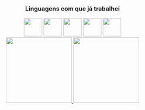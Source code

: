 <div align="center"> 
<h3>Linguagens com que já trabalhei</h3>
<img width="50" height="50" src="https://cdn.jsdelivr.net/gh/devicons/devicon/icons/php/php-original.svg"/>
<img width="50" height="50" src="https://cdn.jsdelivr.net/gh/devicons/devicon/icons/vuejs/vuejs-original.svg"/>
<img width="50" height="50" src="https://cdn.jsdelivr.net/gh/devicons/devicon/icons/mysql/mysql-original.svg"/>
<img width="50" height="50" src="https://cdn.jsdelivr.net/gh/devicons/devicon/icons/jquery/jquery-original.svg"/>
<img width="50" height="50" src="https://cdn.jsdelivr.net/gh/devicons/devicon/icons/javascript/javascript-original.svg" />
</div>

<div align="center">
  <a href="https://github.com/nataniohan">
  <img height="180em" src="https://github-readme-stats.vercel.app/api?username=fghinkel&show_icons=true&theme=dark&include_all_commits=true&count_private=true"/>
  <img height="180em" src="https://github-readme-stats.vercel.app/api/top-langs/?username=fghinkel&layout=compact&langs_count=7&theme=dark"/>
</div>
<!--
**fghinkel/fghinkel** is a ✨ _special_ ✨ repository because its `README.md` (this file) appears on your GitHub profile.

Here are some ideas to get you started:

- 🔭 I’m currently working on ...
- 🌱 I’m currently learning ...
- 👯 I’m looking to collaborate on ...
- 🤔 I’m looking for help with ...
- 💬 Ask me about ...
- 📫 How to reach me: ...
- 😄 Pronouns: ...
- ⚡ Fun fact: ...
-->
